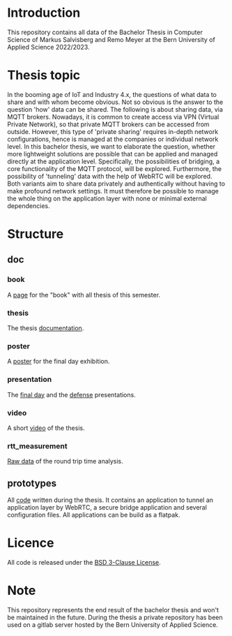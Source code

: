 # Introduction
This repository contains all data of the Bachelor Thesis in Computer Science of Markus Salvisberg and Remo Meyer at the Bern University of Applied Science 2022/2023.

# Thesis topic
In the booming age of IoT and Industry 4.x, the questions of what data to share and with whom become obvious. Not so obvious is the answer to the question 'how' data can be shared. The following is about sharing data, via MQTT brokers. Nowadays, it is common to create access via VPN (Virtual Private Network), so that private MQTT brokers can be accessed from outside. However, this type of 'private sharing' requires in-depth network configurations, hence is managed at the companies or individual network level. In this bachelor thesis, we want to elaborate the question, whether more lightweight solutions are possible that can be applied and managed directly at the application level. Specifically, the possibilities of bridging, a core functionality of the MQTT protocol, will be explored. Furthermore, the possibility of 'tunneling' data with the help of WebRTC will be explored. Both variants aim to share data privately and authentically without having to make profound network settings. It must therefore be possible to manage the whole thing on the application layer with none or minimal external dependencies.

# Structure
## doc

### book
A [page](/doc/book/bridge-the-gap_book.pdf) for the "book" with all thesis of this semester.

### thesis
The thesis [documentation](/doc/thesis/thesis_salvm4-meyer5.pdf).

### poster
A [poster](/doc/poster/bridging-the-gap_MarkusSalvisberg&RemoMeyer.pptx) for the final day exhibition.

### presentation
The [final day](/doc/presentation/thesis_presentation.pptx) and the [defense](/doc/presentation/thesis_verteidigung.pptx) presentations. 

### video
A short [video](/doc/video/bridging_the_gap_MarkusSalvisberg&RemoMeyer.mp4) of the thesis.

### rtt_measurement
[Raw data](/doc/rtt_measurement) of the round trip time analysis.

## prototypes
All [code](/prototypes/aiortc-python) written during the thesis. It contains an application to tunnel an application layer by WebRTC, a secure bridge application and several configuration files. All applications can be build as a flatpak. 

# Licence
All code is released under the [BSD 3-Clause License](/LICENSE).

# Note
This repository represents the end result of the bachelor thesis and won't be maintained in the future. During the thesis a private repository has been used on a gitlab server hosted by the Bern University of Applied Science.



